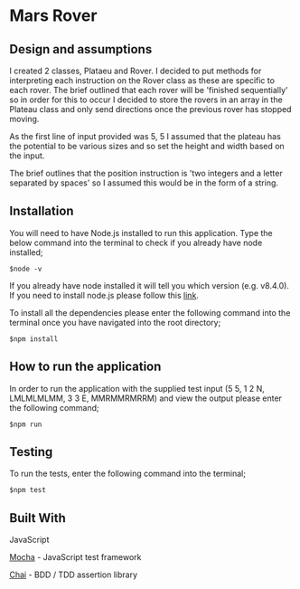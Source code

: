 # Mars Rover

## Design and assumptions
I created 2 classes, Plataeu and Rover.  I decided to put methods for interpreting each instruction on the Rover class as these are specific to each rover.  The brief outlined that each rover will be 'finished sequentially' so in order for this to occur I decided to store the rovers in an array in the Plateau class and only send directions once the previous rover has stopped moving. 

As the first line of input provided was 5, 5 I assumed that the plateau has the potential to be various sizes and so set the height and width based on the input.

The brief outlines that the position instruction is 'two integers and a letter separated by spaces' so I assumed this would be in the form of a string.

## Installation 
You will need to have Node.js installed to run this application.  Type the below command into the terminal to check if you already have node installed;
```
$node -v
```
If you already have node installed it will tell you which version (e.g. v8.4.0).  If you need to install node.js please follow this [link](https://nodejs.org/en/).

To install all the dependencies please enter the following command into the terminal once you have navigated into the root directory; 
```
$npm install
```

## How to run the application
In order to run the application with the supplied test input (5 5, 1 2 N, LMLMLMLMM, 3 3 E, MMRMMRMRRM) and view the output please enter the following command;
```
$npm run
```

## Testing
To run the tests, enter the following command into the terminal;
```
$npm test
```
## Built With
JavaScript

[Mocha](https://mochajs.org/) - JavaScript test framework

[Chai](https://www.chaijs.com//) - BDD / TDD assertion library
